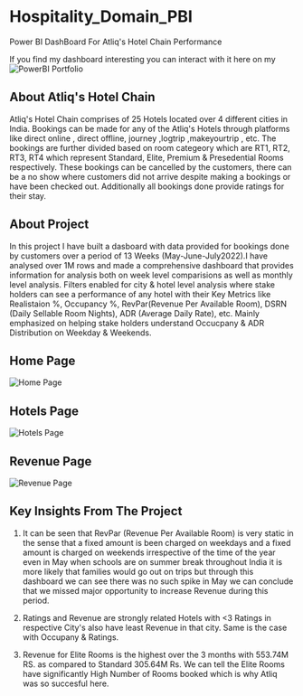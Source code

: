 # Hospitality_Domain_PBI
Power BI DashBoard For Atliq's Hotel Chain Performance

If you find my dashboard interesting you can interact with it here on my ![PowerBI Portfolio](https://www.novypro.com/project/atliq-hospitality-dashboard)
## About Atliq's Hotel Chain
Atliq's Hotel Chain comprises of 25 Hotels located over 4 different cities in India. Bookings can be made for any of the Atliq's Hotels through platforms like direct online , direct offline, journey ,logtrip ,makeyourtrip , etc. The bookings are further divided based on room categeory  which are RT1, RT2, RT3, RT4 which represent Standard, Elite, Premium & Presedential Rooms respectively. These bookings can be cancelled by the customers, there can be a no show where customers did not arrive despite making a bookings or have been checked out. Additionally all bookings done provide ratings for their stay.

## About Project
In this project I have built a dasboard with data provided for bookings done by customers over a period of 13 Weeks (May-June-July2022).I have analysed over 1M rows and made a comprehensive dashboard that provides information for analysis both on week level comparisions as well as monthly level analysis. Filters enabled for city & hotel level analysis where stake holders can see a performance of any hotel with their Key Metrics like Realistaion %, Occupancy %,  RevPar(Revenue Per Available Room), DSRN (Daily Sellable Room Nights), ADR (Average Daily Rate), etc.  Mainly emphasized on helping stake holders understand Occucpany & ADR Distribution on Weekday & Weekends.

## Home Page
![Home Page](https://github.com/Umang-00/Hospitality_Domain_PBI/assets/117290368/f4b1bea3-4ca5-48e5-9262-84ec58be0968)

## Hotels Page
![Hotels Page](https://github.com/Umang-00/Hospitality_Domain_PBI/assets/117290368/12336418-e78c-42fc-bd25-62ca5f5dc4bc)

## Revenue Page
![Revenue Page](https://github.com/Umang-00/Hospitality_Domain_PBI/assets/117290368/a1b96fa5-a4d5-4704-b1dd-73401ae50e99)

## Key Insights From The Project
1. It can be seen that RevPar (Revenue Per Available Room) is very static in the sense that a fixed amount is been charged on weekdays and a fixed amount is charged on weekends irrespective of the time of the year even in May when schools are on summer break throughout India it is more likely that families would go out on trips but through this dashboard we can see there was no such spike in May we can conclude that we missed major opportunity to increase Revenue during this period.

2. Ratings and Revenue are strongly related Hotels with <3 Ratings in respective City's also have least Revenue in that city. Same is the case with Occupany & Ratings.

3. Revenue for Elite Rooms is the highest over the 3 months with 553.74M RS. as compared to Standard 305.64M Rs. We can tell the Elite Rooms have significantly High Number of Rooms booked which is why Atliq was so succesful here.
